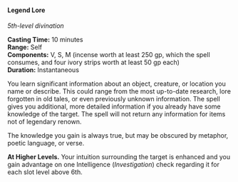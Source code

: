 #### Legend Lore
<!-- markdownlint-disable link-image-reference-definitions -->
[_metadata_:spell_name]:- "Legend Lore"
[_metadata_:spell_level]:- "5"
[_metadata_:spell_school]:- "divination"
[_metadata_:ritual]:- "false"
[_metadata_:casting_time_amount]:- "10"
[_metadata_:casting_time_unit]:- "minutes"
[_metadata_:range]:- "Self"
[_metadata_:target]:- "an object, creature, or location you name or describe"
[_metadata_:components_verbal]:- "true"
[_metadata_:components_somatic]:- "true"
[_metadata_:components_material]:- "true"
[_metadata_:components_material_description]:- "incense worth at least 250 gp, which the spell consumes, and four ivory strips worth at least 50 gp each"
[_metadata_:components_material_cost]:- "450 gp"
[_metadata_:duration]:- "Instantaneous"
[_metadata_:concentration]:- "false"
[_metadata_:compared_to_wotc_srd_5.1]:- "mechanics_same_wording_different"
[_metadata_:compared_to_a5e_srd]:- "mechanics_same_wording_different"
<!-- markdownlint-disable-next-line no-emphasis-as-heading -->
_5th-level divination_

**Casting Time:** 10 minutes \
**Range:** Self \
**Components:** V, S, M (incense worth at least 250 gp, which the spell consumes, and four ivory strips worth at least 50 gp each) \
**Duration:** Instantaneous

You learn significant information about an object, creature, or location you name or describe.
This could range from the most up-to-date research, lore forgotten in old tales, or even previously unknown information.
The spell gives you additional, more detailed information if you already have some knowledge of the target.
The spell will not return any information for items not of legendary renown.

The knowledge you gain is always true, but may be obscured by metaphor, poetic language, or verse.

**At Higher Levels.**
Your intuition surrounding the target is enhanced and you gain advantage on one Intelligence (_Investigation_) check regarding it for each slot level above 6th.
